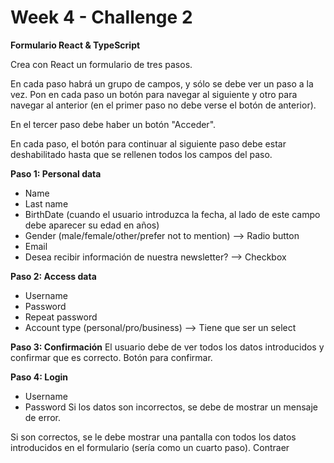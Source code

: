 # Week 4 - Challenge 2

**Formulario React & TypeScript**

Crea con React un formulario de tres pasos.

En cada paso habrá un grupo de campos, y sólo se debe ver un paso a la vez.
Pon en cada paso un botón para navegar al siguiente y otro para navegar al anterior (en el primer paso no debe verse el botón de anterior).

En el tercer paso debe haber un botón "Acceder".

En cada paso, el botón para continuar al siguiente paso debe estar deshabilitado hasta que se rellenen todos los campos del paso.

**Paso 1: Personal data**

- Name
- Last name
- BirthDate (cuando el usuario introduzca la fecha, al lado de este campo debe aparecer su edad en años)
- Gender (male/female/other/prefer not to mention) --> Radio button
- Email
- Desea recibir información de nuestra newsletter? --> Checkbox

**Paso 2: Access data**

- Username
- Password
- Repeat password
- Account type (personal/pro/business) --> Tiene que ser un select

**Paso 3: Confirmación**
El usuario debe de ver todos los datos introducidos y confirmar que es correcto. Botón para confirmar.

**Paso 4: Login**

- Username
- Password
  Si los datos son incorrectos, se debe de mostrar un mensaje de error.

Si son correctos, se le debe mostrar una pantalla con todos los datos introducidos en el formulario (sería como un cuarto paso). Contraer
